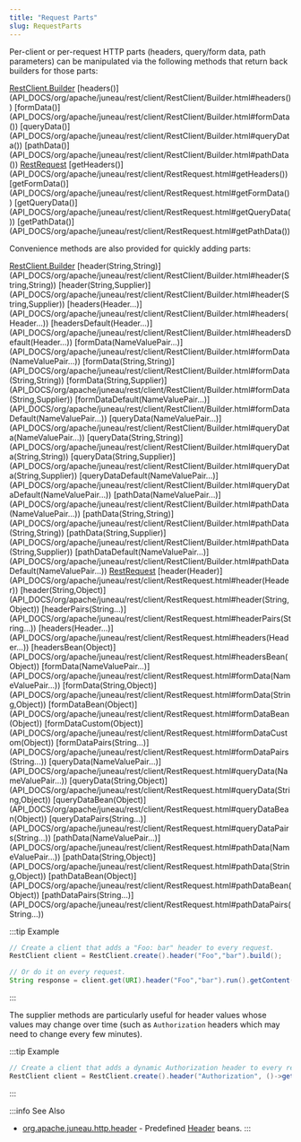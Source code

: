 ```yaml
---
title: "Request Parts"
slug: RequestParts
---
```


Per-client or per-request HTTP parts (headers, query/form data, path parameters) can be manipulated via the following
methods that return back builders for those parts:

<tree>
<node-0><java-class><a href="/site/apidocs/org/apache/juneau/rest/client/RestClient.Builder.html" target="_blank">RestClient.Builder</a></java-class></node-0>
<node-1><javac-method>[headers()](API_DOCS/org/apache/juneau/rest/client/RestClient/Builder.html#headers())</javac-method> <javac-method>[formData()](API_DOCS/org/apache/juneau/rest/client/RestClient/Builder.html#formData())</javac-method> <javac-method>[queryData()](API_DOCS/org/apache/juneau/rest/client/RestClient/Builder.html#queryData())</javac-method> <javac-method>[pathData()](API_DOCS/org/apache/juneau/rest/client/RestClient/Builder.html#pathData())</javac-method></node-1>
<node-0><java-class><a href="/site/apidocs/org/apache/juneau/rest/client/RestRequest.html" target="_blank">RestRequest</a></java-class></node-0>
<node-1><javac-method>[getHeaders()](API_DOCS/org/apache/juneau/rest/client/RestRequest.html#getHeaders())</javac-method> <javac-method>[getFormData()](API_DOCS/org/apache/juneau/rest/client/RestRequest.html#getFormData())</javac-method> <javac-method>[getQueryData()](API_DOCS/org/apache/juneau/rest/client/RestRequest.html#getQueryData())</javac-method> <javac-method>[getPathData()](API_DOCS/org/apache/juneau/rest/client/RestRequest.html#getPathData())</javac-method></node-1>
</tree>

Convenience methods are also provided for quickly adding parts:

<tree>
<node-0><java-class><a href="/site/apidocs/org/apache/juneau/rest/client/RestClient.Builder.html" target="_blank">RestClient.Builder</a></java-class></node-0>
<node-1><javac-method>[header(String,String)](API_DOCS/org/apache/juneau/rest/client/RestClient/Builder.html#header(String,String))</javac-method> <javac-method>[header(String,Supplier)](API_DOCS/org/apache/juneau/rest/client/RestClient/Builder.html#header(String,Supplier))</javac-method> <javac-method>[headers(Header...)](API_DOCS/org/apache/juneau/rest/client/RestClient/Builder.html#headers(Header...))</javac-method> <javac-method>[headersDefault(Header...)](API_DOCS/org/apache/juneau/rest/client/RestClient/Builder.html#headersDefault(Header...))</javac-method></node-1>
<node-1><javac-method>[formData(NameValuePair...)](API_DOCS/org/apache/juneau/rest/client/RestClient/Builder.html#formData(NameValuePair...))</javac-method> <javac-method>[formData(String,String)](API_DOCS/org/apache/juneau/rest/client/RestClient/Builder.html#formData(String,String))</javac-method> <javac-method>[formData(String,Supplier)](API_DOCS/org/apache/juneau/rest/client/RestClient/Builder.html#formData(String,Supplier))</javac-method> <javac-method>[formDataDefault(NameValuePair...)](API_DOCS/org/apache/juneau/rest/client/RestClient/Builder.html#formDataDefault(NameValuePair...))</javac-method></node-1>
<node-1><javac-method>[queryData(NameValuePair...)](API_DOCS/org/apache/juneau/rest/client/RestClient/Builder.html#queryData(NameValuePair...))</javac-method> <javac-method>[queryData(String,String)](API_DOCS/org/apache/juneau/rest/client/RestClient/Builder.html#queryData(String,String))</javac-method> <javac-method>[queryData(String,Supplier)](API_DOCS/org/apache/juneau/rest/client/RestClient/Builder.html#queryData(String,Supplier))</javac-method> <javac-method>[queryDataDefault(NameValuePair...)](API_DOCS/org/apache/juneau/rest/client/RestClient/Builder.html#queryDataDefault(NameValuePair...))</javac-method></node-1>
<node-1><javac-method>[pathData(NameValuePair...)](API_DOCS/org/apache/juneau/rest/client/RestClient/Builder.html#pathData(NameValuePair...))</javac-method> <javac-method>[pathData(String,String)](API_DOCS/org/apache/juneau/rest/client/RestClient/Builder.html#pathData(String,String))</javac-method> <javac-method>[pathData(String,Supplier)](API_DOCS/org/apache/juneau/rest/client/RestClient/Builder.html#pathData(String,Supplier))</javac-method> <javac-method>[pathDataDefault(NameValuePair...)](API_DOCS/org/apache/juneau/rest/client/RestClient/Builder.html#pathDataDefault(NameValuePair...))</javac-method></node-1>
<node-0><java-class><a href="/site/apidocs/org/apache/juneau/rest/client/RestRequest.html" target="_blank">RestRequest</a></java-class></node-0>
<node-1><javac-method>[header(Header)](API_DOCS/org/apache/juneau/rest/client/RestRequest.html#header(Header))</javac-method> <javac-method>[header(String,Object)](API_DOCS/org/apache/juneau/rest/client/RestRequest.html#header(String,Object))</javac-method> <javac-method>[headerPairs(String...)](API_DOCS/org/apache/juneau/rest/client/RestRequest.html#headerPairs(String...))</javac-method> <javac-method>[headers(Header...)](API_DOCS/org/apache/juneau/rest/client/RestRequest.html#headers(Header...))</javac-method> <javac-method>[headersBean(Object)](API_DOCS/org/apache/juneau/rest/client/RestRequest.html#headersBean(Object))</javac-method></node-1>
<node-1><javac-method>[formData(NameValuePair...)](API_DOCS/org/apache/juneau/rest/client/RestRequest.html#formData(NameValuePair...))</javac-method> <javac-method>[formData(String,Object)](API_DOCS/org/apache/juneau/rest/client/RestRequest.html#formData(String,Object))</javac-method> <javac-method>[formDataBean(Object)](API_DOCS/org/apache/juneau/rest/client/RestRequest.html#formDataBean(Object))</javac-method> <javac-method>[formDataCustom(Object)](API_DOCS/org/apache/juneau/rest/client/RestRequest.html#formDataCustom(Object))</javac-method> <javac-method>[formDataPairs(String...)](API_DOCS/org/apache/juneau/rest/client/RestRequest.html#formDataPairs(String...))</javac-method></node-1>
<node-1><javac-method>[queryData(NameValuePair...)](API_DOCS/org/apache/juneau/rest/client/RestRequest.html#queryData(NameValuePair...))</javac-method> <javac-method>[queryData(String,Object)](API_DOCS/org/apache/juneau/rest/client/RestRequest.html#queryData(String,Object))</javac-method> <javac-method>[queryDataBean(Object)](API_DOCS/org/apache/juneau/rest/client/RestRequest.html#queryDataBean(Object))</javac-method> <javac-method>[queryDataPairs(String...)](API_DOCS/org/apache/juneau/rest/client/RestRequest.html#queryDataPairs(String...))</javac-method></node-1>
<node-1><javac-method>[pathData(NameValuePair...)](API_DOCS/org/apache/juneau/rest/client/RestRequest.html#pathData(NameValuePair...))</javac-method> <javac-method>[pathData(String,Object)](API_DOCS/org/apache/juneau/rest/client/RestRequest.html#pathData(String,Object))</javac-method> <javac-method>[pathDataBean(Object)](API_DOCS/org/apache/juneau/rest/client/RestRequest.html#pathDataBean(Object))</javac-method> <javac-method>[pathDataPairs(String...)](API_DOCS/org/apache/juneau/rest/client/RestRequest.html#pathDataPairs(String...))</javac-method></node-1>
</tree>

:::tip Example
```java
// Create a client that adds a "Foo: bar" header to every request.
RestClient client = RestClient.create().header("Foo","bar").build();

// Or do it on every request.
String response = client.get(URI).header("Foo","bar").run().getContent().asString();
```
:::

The supplier methods are particularly useful for header values whose values may change over time (such as
`Authorization` headers
which may need to change every few minutes).

:::tip Example
```java
// Create a client that adds a dynamic Authorization header to every request.
RestClient client = RestClient.create().header("Authorization", ()->getMyAuthToken()).build();
```
:::

:::info See Also
- <a href="/site/apidocs/org/apache/juneau/http/header/package-summary.html" target="_blank">org.apache.juneau.http.header</a> - Predefined <a href="https://hc.apache.org/httpcomponents-core-4.4.x/current/httpcore/apidocs/org/apache/http/Header.html" target="_blank">Header</a> beans.
:::